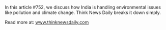 In this article #752, we discuss how India is handling environmental issues like pollution and climate change. Think News Daily breaks it down simply.

Read more at: www.thinknewsdaily.com